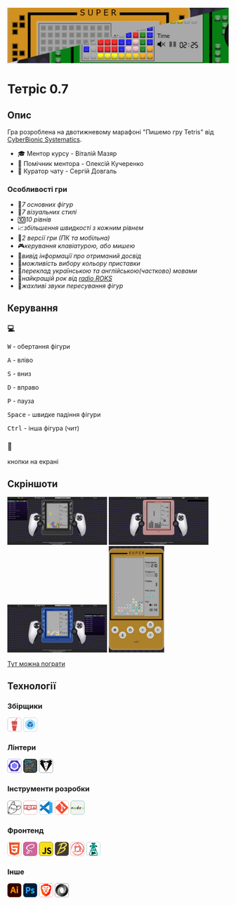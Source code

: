 [![screenshot1](./readme/s5.png)](https://fomenko-tetris-071.netlify.app)

# Тетріс 0.7

## Опис

Гра розроблена на двотижневому марафоні "Пишемо гру Tetris" від [CyberBionic Systematics](https://edu.cbsystematics.com/ua).

-   🎓 Ментор курсу - Віталій Мазяр
-   🤝 Помічник ментора - Олексій Кучеренко
-   🔎 Куратор чату - Сергій Довгаль

### Особливості гри

-   🔲*7 основних фігур*
-   🎀*7 візуальних стилі*
-   🔟*10 рівнів*
-   📈*збільшення швидкості з кожним рівнем*
-   📱*2 версії гри (ПК та мобільна)*
-   🎮*керування клавіатурою, або мишею*
-   🏅*вивід інформації про отриманий досвід*
-   🌈*можливість вибору кольору приставки*
-   💬*переклад українською та англійською(частково) мовами*
-   🤘*найкращій рок від [radio ROKS](https://www.radioroks.ua/)*
-   📢*жахливі звуки пересування фігур*

## Керування

### 💻

<kbd>W</kbd> - обертання фігури

<kbd>A</kbd> - вліво

<kbd>S</kbd> - вниз

<kbd>D</kbd> - вправо

<kbd>P</kbd> - пауза

<kbd>Space</kbd> - швидке падіння фігури

<kbd>Ctrl</kbd> - інша фігура (чит)

### 📱

кнопки на екрані

## Скріншоти

<img src="./readme/s1.png" alt="screenshot1" width="45%"> <img src="./readme/s2.png" alt="screenshot1" width="45%">
<img src="./readme/s3.png" alt="screenshot2" width="45%"> <img src="./readme/s4.jpg" alt="screenshot4" width="25%">

[Тут можна пограти](https://fomenko-tetris-071.netlify.app)

## Технології

### Збірщики

<img src="./readme/technologies/gulp.svg" alt="gulp" height="32"> <img src="./readme/technologies/webpack.svg" alt="webpack" height="32">

### Лінтери

<img src="./readme/technologies/eslint.svg" alt="eslint" height="32"> <img src="./readme/technologies/prettier.svg" alt="prettier" height="32"> <img src="./readme/technologies/stylelint.svg" alt="stylelint" height="32">

### Інструменти розробки

<img src="./readme/technologies/editorconfig.svg" alt="editorconfig" height="32"> <img src="./readme/technologies/npm.svg" alt="npm" height="32"> <img src="./readme/technologies/visualstudiocode.svg" alt="visualstudiocode" height="32"> <img src="./readme/technologies/git.svg" alt="git" height="32"> <img src="./readme/technologies/nodejs.svg" alt="nodejs" height="32">

### Фронтенд

<img src="./readme/technologies/html5.svg" alt="html5" height="32"> <img src="./readme/technologies/sass.svg" alt="sass" height="32"> <img src="./readme/technologies/javascript.svg" alt="javascript" height="32"> <img src="./readme/technologies/babel.svg" alt="babel" height="32"> <img src="./readme/technologies/postcss.svg" alt="postcss" height="32"> <img src="./readme/technologies/i18next.svg" alt="i18next" height="32">

### Інше

<img src="./readme/technologies/adobeillustrator.svg" alt="adobeillustrator" height="32"> <img src="./readme/technologies/adobephotoshop.svg" alt="adobephotoshop" height="32"> <img src="./readme/technologies/brave.svg" alt="brave" height="32"> <img src="./readme/technologies/json.svg" alt="json" height="32">
